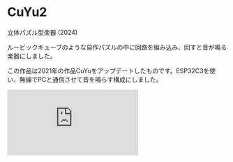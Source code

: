 # CuYu2

立体パズル型楽器 (2024)



ルービックキューブのような自作パズルの中に回路を組み込み、回すと音が鳴る楽器にしました。

この作品は2021年の作品CuYuをアップデートしたものです。ESP32C3を使い、無線でPCと通信させて音を鳴らす構成にしました。

<div class="youtube">
<iframe src="https://www.youtube.com/embed/PpIETm3XO9Q" title="YouTube video player" frameborder="0" allow="accelerometer; autoplay; clipboard-write; encrypted-media; gyroscope; picture-in-picture" allowfullscreen></iframe>
</div>

